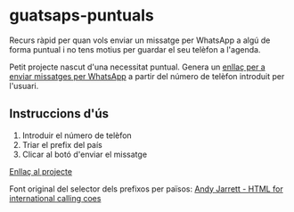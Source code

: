 # guatsaps-puntuals
Recurs ràpid per quan vols enviar un missatge per WhatsApp a algú de forma puntual i no tens motius per guardar el seu telèfon a l'agenda.

Petit projecte nascut d'una necessitat puntual. Genera un [enllaç per a enviar missatges per WhatsApp](https://faq.whatsapp.com/general/chats/how-to-use-click-to-chat/?lang=kk) a partir del número de telèfon introduit per l'usuari.

## Instruccions d'ús

1. Introduir el número de telèfon
2. Triar el prefix del país
3. Clicar al botó d'enviar el missatge

[Enllaç al projecte](https://jomorespi.github.io/guatsaps-puntuals/index.html)

Font original del selector dels prefixos per països: [Andy Jarrett - HTML for international calling coes](https://gist.github.com/andyj/7108917)